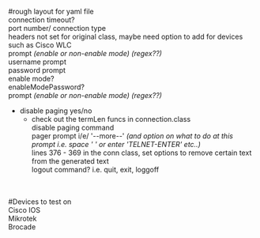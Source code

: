 #rough layout for yaml file <br />
connection timeout? <br />
port number/ connection type <br />
headers not set for original class, maybe need option to add for devices such as Cisco WLC <br />
prompt _(enable or non-enable mode) (regex??)_ <br />
username prompt <br />
password prompt <br />
enable mode? <br />
enableModePassword? <br />
prompt _(enable or non-enable mode) (regex??)_ <br />
* disable paging yes/no  <br />
  * check out the termLen funcs in connection.class <br />
disable paging command <br />
pager prompt i/e/ '--more--' _(and option on what to do at this prompt i.e. space ' '  or enter 'TELNET-ENTER' etc..)_ <br />
lines 376 - 369 in the conn class, set options to remove certain text from the generated text <br />
logout command? i.e. quit, exit, loggoff <br />

 <br /> <br />
#Devices to test on <br />
Cisco IOS <br />
Mikrotek <br />
Brocade <br />